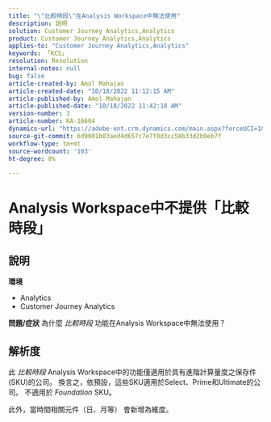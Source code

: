 ```yaml
---
title: "\"比較時段\"在Analysis Workspace中無法使用"
description: 說明
solution: Customer Journey Analytics,Analytics
product: Customer Journey Analytics,Analytics
applies-to: "Customer Journey Analytics,Analytics"
keywords: 「KCS」
resolution: Resolution
internal-notes: null
bug: false
article-created-by: Amol Mahajan
article-created-date: "10/18/2022 11:12:15 AM"
article-published-by: Amol Mahajan
article-published-date: "10/18/2022 11:42:18 AM"
version-number: 3
article-number: KA-16604
dynamics-url: "https://adobe-ent.crm.dynamics.com/main.aspx?forceUCI=1&pagetype=entityrecord&etn=knowledgearticle&id=a99d38b4-d54e-ed11-bba2-0022480866ad"
source-git-commit: 6d9001b03aed4d657c7e7f0d3cc58b33d2b0eb7f
workflow-type: tm+mt
source-wordcount: '103'
ht-degree: 8%

---
```


# Analysis Workspace中不提供「比較時段」

## 說明

<b>環境</b>
- Analytics
- Customer Journey Analytics

<b>問題/症狀</b>
為什麼 *比較時段* 功能在Analysis Workspace中無法使用？


## 解析度


此 *比較時段* Analysis Workspace中的功能僅適用於具有進階計算量度之保存件(SKU)的公司。 換言之，依預設，這些SKU適用於Select、Prime和Ultimate的公司。 不適用於 *Foundation* SKU。

此外，當時間相關元件（日、月等） 會新增為維度。
